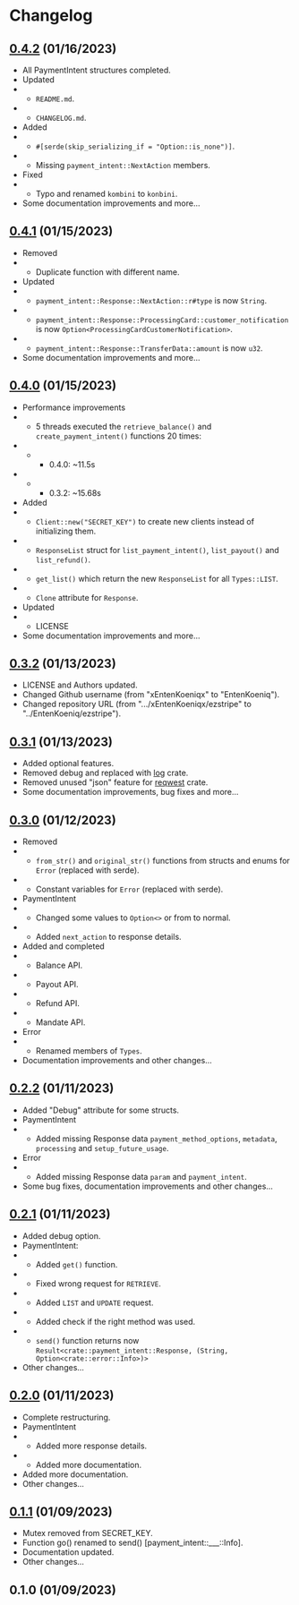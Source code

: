 # Changelog

## [0.4.2](https://github.com/EntenKoeniq/ezstripe/compare/0.4.1...0.4.2) (01/16/2023)
- All PaymentIntent structures completed.
- Updated
- - `README.md`.
- - `CHANGELOG.md`.
- Added
- - `#[serde(skip_serializing_if = "Option::is_none")]`.
- - Missing `payment_intent::NextAction` members.
- Fixed
- - Typo and renamed `kombini` to `konbini`.
- Some documentation improvements and more...

## [0.4.1](https://github.com/EntenKoeniq/ezstripe/compare/0.4.0...0.4.1) (01/15/2023)
- Removed
- - Duplicate function with different name.
- Updated
- - `payment_intent::Response::NextAction::r#type` is now `String`.
- - `payment_intent::Response::ProcessingCard::customer_notification` is now `Option<ProcessingCardCustomerNotification>`.
- - `payment_intent::Response::TransferData::amount` is now `u32`.
- Some documentation improvements and more...

## [0.4.0](https://github.com/EntenKoeniq/ezstripe/compare/0.3.2...0.4.0) (01/15/2023)
- Performance improvements
- - 5 threads executed the `retrieve_balance()` and `create_payment_intent()` functions 20 times:
- - - 0.4.0: ~11.5s
- - - 0.3.2: ~15.68s
- Added
- - `Client::new("SECRET_KEY")` to create new clients instead of initializing them.
- - `ResponseList` struct for `list_payment_intent()`, `list_payout()` and `list_refund()`.
- - `get_list()` which return the new `ResponseList` for all `Types::LIST`.
- - `Clone` attribute for `Response`.
- Updated
- - LICENSE
- Some documentation improvements and more...

## [0.3.2](https://github.com/EntenKoeniq/ezstripe/compare/0.3.1...0.3.2) (01/13/2023)
- LICENSE and Authors updated.
- Changed Github username (from "xEntenKoeniqx" to "EntenKoeniq").
- Changed repository URL (from ".../xEntenKoeniqx/ezstripe" to "../EntenKoeniq/ezstripe").

## [0.3.1](https://github.com/EntenKoeniq/ezstripe/compare/0.3.0...0.3.1) (01/13/2023)
- Added optional features.
- Removed debug and replaced with [log](https://crates.io/crates/log) crate.
- Removed unused "json" feature for [reqwest](https://crates.io/crates/reqwest) crate.
- Some documentation improvements, bug fixes and more...

## [0.3.0](https://github.com/EntenKoeniq/ezstripe/compare/0.2.2...0.3.0) (01/12/2023)
- Removed
- - `from_str()` and `original_str()` functions from structs and enums for `Error` (replaced with serde).
- - Constant variables for `Error` (replaced with serde).
- PaymentIntent
- - Changed some values ​​to `Option<>` or from to normal.
- - Added `next_action` to response details.
- Added and completed
- - Balance API.
- - Payout API.
- - Refund API.
- - Mandate API.
- Error
- - Renamed members of `Types`.
- Documentation improvements and other changes...

## [0.2.2](https://github.com/EntenKoeniq/ezstripe/compare/0.2.1...0.2.2) (01/11/2023)
- Added "Debug" attribute for some structs.
- PaymentIntent
- - Added missing Response data `payment_method_options`, `metadata`, `processing` and `setup_future_usage`.
- Error
- - Added missing Response data `param` and `payment_intent`.
- Some bug fixes, documentation improvements and other changes...

## [0.2.1](https://github.com/EntenKoeniq/ezstripe/compare/0.2.0...0.2.1) (01/11/2023)
- Added debug option.
- PaymentIntent:
- - Added `get()` function.
- - Fixed wrong request for `RETRIEVE`.
- - Added `LIST` and `UPDATE` request.
- - Added check if the right method was used.
- - `send()` function returns now `Result<crate::payment_intent::Response, (String, Option<crate::error::Info>)>`
- Other changes...

## [0.2.0](https://github.com/EntenKoeniq/ezstripe/compare/0.1.1...0.2.0) (01/11/2023)
- Complete restructuring.
- PaymentIntent
- - Added more response details.
- - Added more documentation.
- Added more documentation.
- Other changes...

## [0.1.1](https://github.com/EntenKoeniq/ezstripe/compare/0.1.0...0.1.1) (01/09/2023)
- Mutex removed from SECRET_KEY.
- Function go() renamed to send() [payment_intent::___::Info].
- Documentation updated.
- Other changes...

## 0.1.0 (01/09/2023)